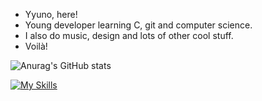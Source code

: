 - Yyuno, here!
- Young developer learning C, git and computer science.
- I also do music, design and lots of other cool stuff.
- Voilà!

![Anurag's GitHub stats](https://github-readme-stats.vercel.app/api?username=Yyunozor&show_icons=true&theme=shades-of-purple)

[![My Skills](https://skillicons.dev/icons?i=ableton,apple,figma,ai,vim,git,c,&perline=8)](https://skillicons.dev)

<!---
Yyunozorus/Yyunozorus is a ✨ special ✨ repository because its `README.md` (this file) appears on your GitHub profile.
You can click the Preview link to take a look at your changes.
--->
